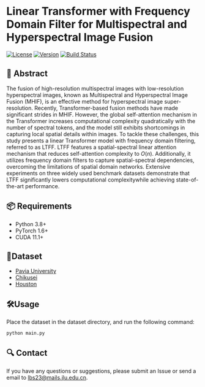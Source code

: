 # Linear Transformer with Frequency Domain Filter for Multispectral and Hyperspectral Image Fusion

[![License](https://img.shields.io/badge/license-MIT-blue.svg)](LICENSE)
[![Version](https://img.shields.io/badge/version-1.0.0-green.svg)]()
[![Build Status](https://img.shields.io/badge/build-passing-brightgreen.svg)]()

## 📖 Abstract
The fusion of high-resolution multispectral images with low-resolution hyperspectral images, known as Multispectral and Hyperspectral Image Fusion (MHIF), is an effective method for hyperspectral image super-resolution. Recently, Transformer-based fusion methods have made significant strides in MHIF. However, the global self-attention mechanism in the Transformer increases computational complexity quadratically with the number of spectral tokens, and the model still exhibits shortcomings in capturing local spatial details within images. To tackle these challenges, this study presents a linear Transformer model with frequency domain filtering, referred to as LTFF. LTFF features a spatial-spectral linear attention mechanism that reduces self-attention complexity to $O(n)$. Additionally, it utilizes frequency domain filters to capture spatial-spectral dependencies, overcoming the limitations of spatial domain networks. Extensive experiments on three widely used benchmark datasets demonstrate that LTFF significantly lowers computational complexitywhile achieving state-of-the-art performance.

## 📦 Requirements
- Python 3.8+
- PyTorch 1.6+
- CUDA 11.1+

## 📂Dataset
- [Pavia University](https://www.ehu.eus/ccwintco/index.php/Hyperspectral_Remote_Sensing_Scenes)
- [Chikusei](https://naotoyokoya.com/Download.html)
- [Houston](https://hyperspectral.ee.uh.edu/?page_id=459)

## 🛠️Usage
Place the dataset in the dataset directory, and run the following command:
```bash
python main.py 
```

## 🔍 Contact

If you have any questions or suggestions, please submit an Issue or send a email to <lbs23@mails.jlu.edu.cn>.
